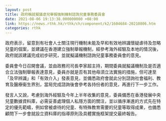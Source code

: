 ```yaml
---
layout: post
title: 政府稱就擬議虐兒舉報強制機制諮詢兒童事務委員會
date: 2021-08-06 19:13:38.000000000 +08:00
link: https://news.rthk.hk/rthk/ch/component/k2/1604684-20210806.htm
categories: rthk
---
```


政府表示，留意到有社會人士關注現行機制未能及早和有效地辨識懷疑虐待及忽略兒童的個案，並建議在香港建立強制舉報機制，經參考海外經驗及本地的情況後，政府就該建議完成初步研究，並就擬議機制諮詢兒童事務委員會的意見。

委員會今日召開會議，並由政務司司長李家超主持，期間委員就擬議機制及是否適合立法強制舉報表達意見，委員亦就是否有其他毋須立法實施的措施，但可達至「及早辨識」和「有效介入」發表意見，並備悉政府會就此分別諮詢社會福利、教育及醫療衞生界別，當局完成諮詢後會參考各持份者的意見，再進行下一步工作。

發言人又說，考慮到海外經驗及今年上半年收集的意見，委員備悉在香港發展中央兒童數據資料庫，必需妥善處理個人私隱方面的關注，並以循序漸進的方式先在特定的優先範疇，例如曾被虐待的兒童、有特殊教育需要的兒童等取得成果，也備悉顧問下一步會就設立資料庫的指導原則及具體實施框架提交最終報告。
